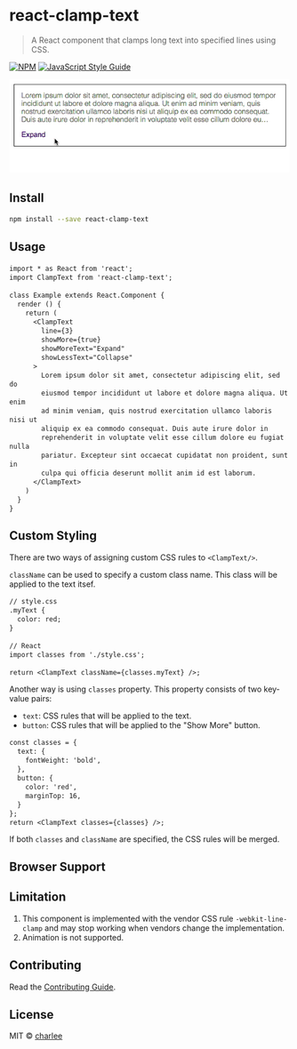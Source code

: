 # react-clamp-text

> A React component that clamps long text into specified lines using CSS.

[![NPM](https://img.shields.io/npm/v/react-clamp-text.svg)](https://www.npmjs.com/package/react-clamp-text) [![JavaScript Style Guide](https://img.shields.io/badge/code_style-standard-brightgreen.svg)](https://standardjs.com)

![react-clamp-text](assets/react-clamp-text.gif)

## Install

```bash
npm install --save react-clamp-text
```

## Usage

```tsx
import * as React from 'react';
import ClampText from 'react-clamp-text';

class Example extends React.Component {
  render () {
    return (
      <ClampText
        line={3}
        showMore={true}
        showMoreText="Expand"
        showLessText="Collapse"
      >
        Lorem ipsum dolor sit amet, consectetur adipiscing elit, sed do
        eiusmod tempor incididunt ut labore et dolore magna aliqua. Ut enim
        ad minim veniam, quis nostrud exercitation ullamco laboris nisi ut
        aliquip ex ea commodo consequat. Duis aute irure dolor in
        reprehenderit in voluptate velit esse cillum dolore eu fugiat nulla
        pariatur. Excepteur sint occaecat cupidatat non proident, sunt in
        culpa qui officia deserunt mollit anim id est laborum.
      </ClampText>
    )
  }
}
```

## Custom Styling

There are two ways of assigning custom CSS rules to `<ClampText/>`.

`className` can be used to specify a custom class name. This class will be applied to the text itsef.

```tsx
// style.css
.myText {
  color: red;
}

// React
import classes from './style.css';

return <ClampText className={classes.myText} />;
```

Another way is using `classes` property. This property consists of two key-value pairs:
- `text`: CSS rules that will be applied to the text.
- `button`: CSS rules that will be applied to the "Show More" button.

```tsx
const classes = {
  text: {
    fontWeight: 'bold',
  },
  button: {
    color: 'red',
    marginTop: 16,
  }
};
return <ClampText classes={classes} />;
```

If both `classes` and `className` are specified, the CSS rules will be merged.

## Browser Support

## Limitation

1. This component is implemented with the vendor CSS rule `-webkit-line-clamp` and may stop working when vendors change the implementation.
2. Animation is not supported.

## Contributing

Read the [Contributing Guide](CONTRIBUTE.md).

## License

MIT © [charlee](https://github.com/charlee)
